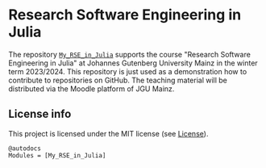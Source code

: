 # Research Software Engineering in Julia

The repository [`My_RSE_in_Julia`](https://github.com/rotietge/My_RSE_in_Julia.jl/tree/main/My_RSE_in_Julia)
supports the course "Research Software Engineering in Julia"
at Johannes Gutenberg University Mainz in the winter term 2023/2024.
This repository is just used as a demonstration how to contribute to
repositories on GitHub. The teaching material will be distributed via
the Moodle platform of JGU Mainz.


## License info

This project is licensed under the MIT license (see [License](@ref)).

```
@autodocs
Modules = [My_RSE_in_Julia]
```
